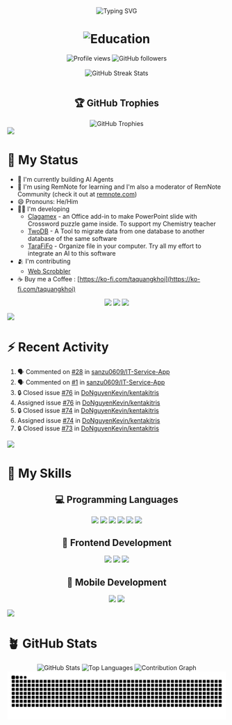 <div align="center">
  <img src="https://readme-typing-svg.demolab.com?font=Fira+Code&size=32&duration=2800&pause=2000&color=6366F1&center=true&vCenter=true&width=940&lines=Hi+there+%F0%9F%91%8B+Welcome+to+my+GitHub+Profile!;I'm+Keios+Starqua+(T%E1%BA%A1+Quang+Kh%C3%B4i);Mobile+%26+Game+Developer+%F0%9F%8E%AE;AI+Agents+Builder+%F0%9F%A4%96;Open+Source+Contributor+%F0%9F%92%BB" alt="Typing SVG" />
</div>

<h1 align="center">
  <img src="https://readme-typing-svg.demolab.com?font=Fira+Code&weight=600&size=28&duration=3000&pause=1000&color=A855F7&center=true&vCenter=true&width=800&lines=%F0%9F%8E%93+Mobile+%26+Game+Development+Graduate;%F0%9F%8F%AB+Ba+Ria+Vung+Tau+University" alt="Education" />
</h1>

<!-- count from Mar 21, 2022 -->
<div align="center">
  <img src="https://komarev.com/ghpvc/?username=taquangkhoi&label=Profile%20views&color=0e75b6&style=flat" alt="Profile views" />
  <img src="https://img.shields.io/github/followers/taquangkhoi?label=Followers&style=social" alt="GitHub followers" />
</div>

<br/>

<div align="center">
  <img src="https://github-readme-streak-stats.herokuapp.com/?user=taquangkhoi&theme=tokyonight&hide_border=true&border_radius=12&date_format=M%20j%5B%2C%20Y%5D" alt="GitHub Streak Stats" />
</div>

<br/>

<div align="center">
  
## 🏆 GitHub Trophies
  
<img src="https://github-profile-trophy.vercel.app/?username=taquangkhoi&theme=tokyonight&no-frame=true&no-bg=false&margin-w=4&row=1" alt="GitHub Trophies" />

</div>

<img src="https://user-images.githubusercontent.com/73097560/115834477-dbab4500-a447-11eb-908a-139a6edaec5c.gif">

# 🤘 My Status

<!-- - 🌱 I'm currently learning Algorithm with [Hello, Algo](https://www.hello-algo.com) -->
- 🌱 I'm currently building AI Agents
- 📝 I'm using RemNote for learning and I'm also a moderator of RemNote Community (check it out at [remnote.com](https://www.remnote.com/))
- 😄 Pronouns: He/Him
- 👨‍💻 I'm developing
  - [Clagamex](https://github.com/TaQuangKhoi/Clagamex) - an Office add-in to make PowerPoint slide with Crossword puzzle game inside. To support my Chemistry teacher  
  - [TwoDB](https://github.com/TaQuangKhoi/twodb) - A Tool to migrate data from one database to another database of the same software
  - [TaraFiFo](https://github.com/TaQuangKhoi/TaraFiFo) - Organize file in your computer. Try all my effort to integrate an AI to this software
- 🫂 I'm contributing
  - [Web Scrobbler](https://github.com/web-scrobbler/web-scrobbler)
- ☕ Buy me a Coffee : [https://ko-fi.com/taquangkhoi](https://ko-fi.com/taquangkhoi)

<div align="center">
  
[![](https://img.shields.io/badge/LinkedIn-0077B5?style=for-the-badge&logo=linkedin&logoColor=white)](https://www.linkedin.com/in/taquangkhoi/)
[![](https://img.shields.io/badge/Ko--fi-F16061?style=for-the-badge&logo=ko-fi&logoColor=white)](https://ko-fi.com/taquangkhoi)
[![](https://img.shields.io/badge/GitHub-100000?style=for-the-badge&logo=github&logoColor=white)](https://github.com/TaQuangKhoi)

</div>

<img src="https://user-images.githubusercontent.com/73097560/115834477-dbab4500-a447-11eb-908a-139a6edaec5c.gif">

# ⚡ Recent Activity
<!--START_SECTION:activity-->
1. 🗣 Commented on [#28](https://github.com/sanzu0609/IT-Service-App/issues/28#issuecomment-3431837782) in [sanzu0609/IT-Service-App](https://github.com/sanzu0609/IT-Service-App)
2. 🗣 Commented on [#1](https://github.com/sanzu0609/IT-Service-App/issues/1#issuecomment-3419522159) in [sanzu0609/IT-Service-App](https://github.com/sanzu0609/IT-Service-App)
3. 🔒 Closed issue [#76](https://github.com/DoNguyenKevin/kentakitris/issues/76) in [DoNguyenKevin/kentakitris](https://github.com/DoNguyenKevin/kentakitris)
4.  Assigned issue [#76](https://github.com/DoNguyenKevin/kentakitris/issues/76) in [DoNguyenKevin/kentakitris](https://github.com/DoNguyenKevin/kentakitris)
5. 🔒 Closed issue [#74](https://github.com/DoNguyenKevin/kentakitris/issues/74) in [DoNguyenKevin/kentakitris](https://github.com/DoNguyenKevin/kentakitris)
6.  Assigned issue [#74](https://github.com/DoNguyenKevin/kentakitris/issues/74) in [DoNguyenKevin/kentakitris](https://github.com/DoNguyenKevin/kentakitris)
7. 🔒 Closed issue [#73](https://github.com/DoNguyenKevin/kentakitris/issues/73) in [DoNguyenKevin/kentakitris](https://github.com/DoNguyenKevin/kentakitris)
<!--END_SECTION:activity-->

<img src="https://user-images.githubusercontent.com/73097560/115834477-dbab4500-a447-11eb-908a-139a6edaec5c.gif">

# 🥰 My Skills

<div align="center">

## 💻 Programming Languages

<p align="center">
	<img src="https://img.shields.io/badge/javascript-%23323330.svg?style=for-the-badge&logo=javascript&logoColor=%23F7DF1E"/>
	<img src="https://img.shields.io/badge/java-%23ED8B00.svg?style=for-the-badge&logo=openjdk&logoColor=white"/>
	<img src="https://img.shields.io/badge/python-3670A0?style=for-the-badge&logo=python&logoColor=ffdd54"/>
	<img src="https://img.shields.io/badge/c%23-%23239120.svg?style=for-the-badge&logo=c-sharp&logoColor=white"/>
	<img src="https://img.shields.io/badge/Apache%20Groovy-4298B8.svg?style=for-the-badge&logo=Apache+Groovy&logoColor=white"/>
	<img src="https://img.shields.io/badge/rust-%23000000.svg?style=for-the-badge&logo=rust&logoColor=white"/>
</p>

## 🎨 Frontend Development

<p align="center">
	<img src="https://img.shields.io/badge/html5-%23E34F26.svg?style=for-the-badge&logo=html5&logoColor=white"/>
	<img src="https://img.shields.io/badge/css3-%231572B6.svg?style=for-the-badge&logo=css3&logoColor=white"/>
	<img src="https://img.shields.io/badge/react-%2320232a.svg?style=for-the-badge&logo=react&logoColor=%2361DAFB"/>
</p>

## 📱 Mobile Development

<p align="center">
	<img src="https://img.shields.io/badge/Android-3DDC84?style=for-the-badge&logo=android&logoColor=white"/>
	<img src="https://img.shields.io/badge/Flutter-%2302569B.svg?style=for-the-badge&logo=Flutter&logoColor=white"/>
</p>

</div>

<img src="https://user-images.githubusercontent.com/73097560/115834477-dbab4500-a447-11eb-908a-139a6edaec5c.gif">

# 🪴 GitHub Stats

<div align="center">

<img src="https://github-readme-stats.vercel.app/api?username=TaQuangKhoi&show_icons=true&theme=tokyonight&hide_border=true&border_radius=12&bg_color=0D1117&title_color=A855F7&icon_color=6366F1&text_color=E5E7EB" alt="GitHub Stats" />

<img src="https://github-readme-stats.vercel.app/api/top-langs/?username=taquangkhoi&layout=compact&theme=tokyonight&hide_border=true&border_radius=12&bg_color=0D1117&title_color=A855F7&text_color=E5E7EB" alt="Top Languages" />

<img src="https://github-readme-activity-graph.vercel.app/graph?username=taquangkhoi&theme=tokyo-night&hide_border=true&area=true&custom_title=Contribution%20Graph" alt="Contribution Graph" />

</div>

<div align="center">
  <img src="https://raw.githubusercontent.com/TaQuangKhoi/TaQuangKhoi/output/github-contribution-grid-snake-dark.svg" alt="Snake animation" />
</div>

<!-- Đỗ Quyên - 07/12/2006 -->
